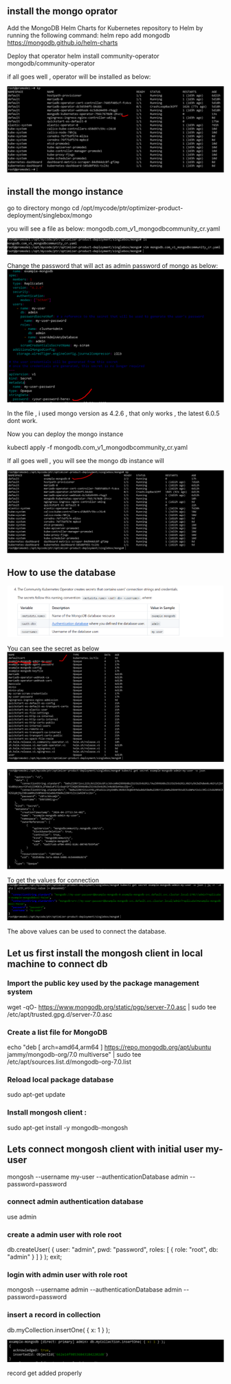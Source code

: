 
## install the mongo oprator
Add the MongoDB Helm Charts for Kubernetes repository to Helm by running the following command:
helm repo add mongodb https://mongodb.github.io/helm-charts

Deploy that operator
helm install community-operator mongodb/community-operator

if all goes well , operator will be installed as below:

![alt text](image-9.png)

## install the mongo instance
go to directory mongo
cd /opt/mycode/ptr/optimizer-product-deployment/singlebox/mongo

you will see a file as below:
mongodb.com_v1_mongodbcommunity_cr.yaml

![alt text](image-10.png)

Change the password that will act as admin password of mongo as below:
![alt text](image-11.png)

In the file , i used mongo version as 4.2.6 , that only works , the latest 6.0.5 dont work.

Now you can deploy the mongo instance 

kubectl apply -f mongodb.com_v1_mongodbcommunity_cr.yaml

If all goes well , you will see the mongo db instance will 

![alt text](image-12.png)

## How to use the database

![alt text](image-16.png)

You can see the secret as below
![alt text](image-13.png)

![alt text](image-14.png)

To get the values for connection 
![alt text](image-15.png)

The above values can be used to connect the database.

## Let us first install the mongosh client in local machine to connect db

### Import the public key used by the package management system

wget -qO- https://www.mongodb.org/static/pgp/server-7.0.asc | sudo tee /etc/apt/trusted.gpg.d/server-7.0.asc

### Create a list file for MongoDB

echo "deb [ arch=amd64,arm64 ] https://repo.mongodb.org/apt/ubuntu jammy/mongodb-org/7.0 multiverse" | sudo tee /etc/apt/sources.list.d/mongodb-org-7.0.list

### Reload local package database

sudo apt-get update

### Install mongosh client :
sudo apt-get install -y mongodb-mongosh

## Lets connect mongosh client with initial user my-user

mongosh --username my-user --authenticationDatabase admin --password=password

### connect admin authentication database 

use admin

### create a admin user with role root 
db.createUser(
  {
    user: "admin",
    pwd: "password",
    roles: [ { role: "root", db: "admin" } ]
  }
);
exit;

### login with admin user with role root 

mongosh --username admin --authenticationDatabase admin --password=password

### insert a record in collection 

db.myCollection.insertOne( { x: 1 } );

![alt text](image-17.png)

record get added properly

